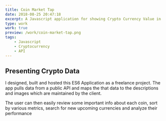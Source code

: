 ```yaml
---
title: Coin Market Tap
date: 2018-08-25 20:47:18
excerpt: A Javascript application for showing Crypto Currency Value in real time
type: work
work: true
preview: /work/coin-market-tap.png
tags:
    - Javascript
    - Cryptocurrency
    - API
---
```


## Presenting Crypto Data

I designed, built and hosted this ES6 Application as a freelance project. The app pulls data from a public API and maps the that data to the descriptions and images which are maintained by the client.

The user can then easily review some important info about each coin, sort by various metrics, search for new upcoming currencies and analyze their performance
